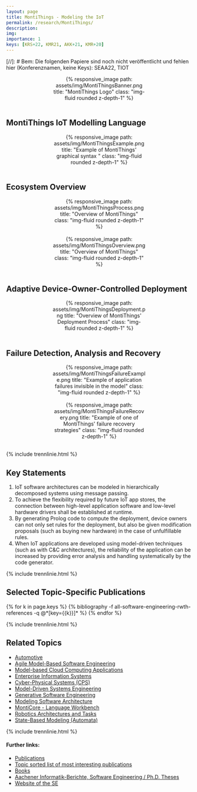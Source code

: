 ```yaml
---
layout: page
title: MontiThings - Modeling the IoT
permalink: /research/MontiThings/
description:
img:
importance: 1
keys: [KRS+22, KMR21, AKK+21, KMR+20]
---
```


[//]: # Bem: Die folgenden Papiere sind noch nicht veröffentlicht und fehlen hier (Konferenznamen, keine Keys): SEAA22, TIOT

<center>
<div class="row" style="width: 50%">
    <div class="col-sm mt-3 mt-md-0">
        {% responsive_image path: assets/img/MontiThingsBanner.png 
         title: "MontiThings Logo" 
         class: "img-fluid rounded z-depth-1" %}
    </div>
</div>
</center>
<br />

## MontiThings IoT Modelling Language

<center>
<div class="row" style="width: 50%">
    <div class="col-sm mt-3 mt-md-0">
        {% responsive_image path: assets/img/MontiThingsExample.png 
         title: "Example of MontiThings' graphical syntax " 
         class: "img-fluid rounded z-depth-1" %}
    </div>
</div>
</center>
<br />

## Ecosystem Overview

<center>
<div class="row" style="width: 50%">
    <div class="col-sm mt-3 mt-md-0">
        {% responsive_image path: assets/img/MontiThingsProcess.png 
         title: "Overview of MontiThings" 
         class: "img-fluid rounded z-depth-1" %}
    </div>
</div>
</center>
<br />

<center>
<div class="row" style="width: 50%">
    <div class="col-sm mt-3 mt-md-0">
        {% responsive_image path: assets/img/MontiThingsOverview.png 
         title: "Overview of MontiThings" 
         class: "img-fluid rounded z-depth-1" %}
    </div>
</div>
</center>
<br />


## Adaptive Device-Owner-Controlled Deployment 

<center>
<div class="row" style="width: 50%">
    <div class="col-sm mt-3 mt-md-0">
        {% responsive_image path: assets/img/MontiThingsDeployment.png 
         title: "Overview of MontiThings' Deployment Process" 
         class: "img-fluid rounded z-depth-1" %}
    </div>
</div>
</center>
<br />


## Failure Detection, Analysis and Recovery

<center>
<div class="row" style="width: 50%">
    <div class="col-sm mt-3 mt-md-0">
        {% responsive_image path: assets/img/MontiThingsFailureExample.png 
         title: "Example of application failures invisible in the model" 
         class: "img-fluid rounded z-depth-1" %}
    </div>
</div>
</center>
<br />


<center>
<div class="row" style="width: 50%">
    <div class="col-sm mt-3 mt-md-0">
        {% responsive_image path: assets/img/MontiThingsFailureRecovery.png 
         title: "Example of one of MontiThings' failure recovery strategies" 
         class: "img-fluid rounded z-depth-1" %}
    </div>
</div>
</center>
<br />


{% include trennlinie.html %}

## Key Statements
1. IoT software architectures can be modeled in hierarchically decomposed 
systems using message passing.
2. To achieve the flexibility required by future IoT app stores, the connection between high-level application software and low-level hardware drivers shall be established at runtime.
3. By generating Prolog code to compute the deployment, device owners can not only set rules for the deployment, but also be given modification proposals (such as buying new hardware) in the case of unfulfillable rules.
4. When IoT applications are developed using model-driven techniques (such as with C&C architectures), the reliability of the application can be increased by providing error analysis and handling systematically by the code generator.

{% include trennlinie.html %}

## Selected Topic-Specific Publications

<div class="publications">
  {% for k in page.keys %}
    {% bibliography -f all-software-engineering-rwth-references -q @*[key={{k}}]* %}
  {% endfor %}
</div>

{% include trennlinie.html %}

## Related Topics
- [Automotive](/research/Automotive)
- [Agile Model-Based Software Engineering](/research/Agile-MBSE)
- [Model-based Cloud Computing Applications](/research/Cloud)
- [Enterprise Information Systems](/research/Enterprise-Information-Systems)
- [Cyber-Physical Systems (CPS)](/research/Cyber-Physical-Systems)
- [Model-Driven Systems Engineering](/research/Model-Driven-Systems-Engineering)
- [Generative Software Engineering](/research/Generative-SE)
- [Modeling Software Architecture](/research/Software-Architecture)
- [MontiCore - Language Workbench](/research/MontiCore)
- [Robotics Architectures and Tasks](/research/Robotics)
- [State-Based Modeling (Automata)](/research/State-Based-Modeling)

{% include trennlinie.html %}

#### Further links:

- [Publications](/publications)
- [Topic sorted list of most interesting publications](/research)
- [Books](/books)
- [Aachener Informatik-Berichte, Software Engineering / Ph.D. Theses](/phdtheses)
- [Website of the SE](https://www.se-rwth.de)
